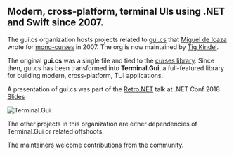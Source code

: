 ## Modern, cross-platform, terminal UIs using .NET and Swift since 2007.

The gui.cs organization hosts projects related to [gui.cs](http://tirania.org/blog/archive/2007/Apr-16.html) that [Miguel de Icaza](https://github.com/migueldeicaza) wrote for [mono-curses](https://github.com/mono/mono-curses) in 2007. The org is now maintained by [Tig Kindel](https://github.com/tig).

The original **gui.cs** was a single file and tied to the [curses library](https://en.wikipedia.org/wiki/Curses_%28programming_library%29). Since then, gui.cs has been transformed into **Terminal.Gui**, a full-featured library for building modern, cross-platform, TUI applications.

A presentation of gui.cs was part of the [Retro.NET](https://channel9.msdn.com/Events/dotnetConf/2018/S313) talk at .NET Conf 2018 [Slides](https://tirania.org/Retro.pdf)

![Terminal.Gui](https://gui-cs.github.io/Terminal.GuiV2Docs/images/sample.gif)

The other projects in this organization are either dependencies of Terminal.Gui or related offshoots.

The maintainers welcome contributions from the community.
